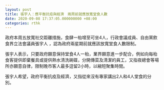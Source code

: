 ```yaml
---
layout: post
title: 張宇人：應平衡抗疫與經濟　兩周前就應放寬堂食人數
date: 2020-09-08 17:37:05.000000000 +08:00
categories: rthk
---
```


政府本周五放寬社交距離措施，食肆一枱增至可坐4人，行政會議成員、自由黨飲食界立法會議員張宇人 ，認為政府兩星期前就應該放寬堂食人數限制。

張宇人表示，只要政府願意保持堂食4人一枱，業界願意進一步配合，例如向每枱食客提供即棄餐具或提供熱水清洗碗碟，分開傳菜及清潔的員工，又指夜總會等場所亦願意自律，限制晚市客人最多逗留2小時，以縮短聚集時間。

張宇人希望，政府平衡抗疫及經濟，又指從來沒有專家講出2人和4人堂食的分別。
